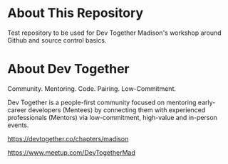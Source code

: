 # About This Repository
Test repository to be used for Dev Together Madison's workshop around Github and source control basics.

# About Dev Together
Community. Mentoring. Code. Pairing. Low-Commitment.

Dev Together is a people-first community focused on mentoring early-career developers (Mentees) by connecting them with experienced professionals (Mentors) via low-commitment, high-value and in-person events.

https://devtogether.co/chapters/madison

https://www.meetup.com/DevTogetherMad
